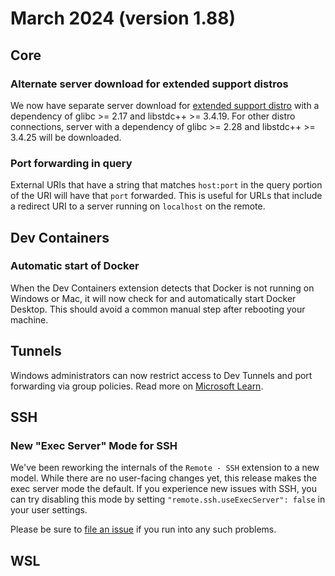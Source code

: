 # March 2024 (version 1.88)

## Core

### Alternate server download for extended support distros

We now have separate server download for [extended support distro](https://aka.ms/vscode-remote/faq/old-linux) with a dependency of glibc >= 2.17 and libstdc++ >= 3.4.19. For other distro connections, server with a dependency of glibc >= 2.28 and libstdc++ >= 3.4.25 will be downloaded.

### Port forwarding in query

External URIs that have a string that matches `host:port` in the query portion of the URI will have that `port` forwarded. This is useful for URLs that include a redirect URI to a server running on `localhost` on the remote.

## Dev Containers

### Automatic start of Docker

When the Dev Containers extension detects that Docker is not running on Windows or Mac, it will now check for and automatically start Docker Desktop. This should avoid a common manual step after rebooting your machine.

## Tunnels

Windows administrators can now restrict access to Dev Tunnels and port forwarding via group policies. Read more on [Microsoft Learn](https://learn.microsoft.com/en-us/azure/developer/dev-tunnels/policies).

## SSH

### New "Exec Server" Mode for SSH

We've been reworking the internals of the `Remote - SSH` extension to a new model. While there are no user-facing changes yet, this release makes the exec server mode the default. If you experience new issues with SSH, you can try disabling this mode by setting `"remote.ssh.useExecServer": false` in your user settings.

Please be sure to [file an issue](https://github.com/microsoft/vscode-remote-release/issues/new) if you run into any such problems.

## WSL
